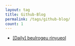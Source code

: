 ```yaml
---
layout: tag
title: Github-Blog
permalink: /tags/github-blog/
count: 1
---
```


- [[Daily] beulrogeu rinyueol](https://iiibreakeriii.github.io/Post14(NewBlog))

